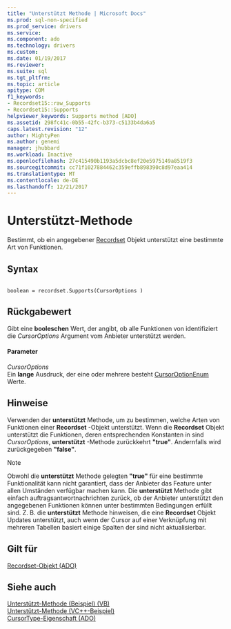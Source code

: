 ```yaml
---
title: "Unterstützt Methode | Microsoft Docs"
ms.prod: sql-non-specified
ms.prod_service: drivers
ms.service: 
ms.component: ado
ms.technology: drivers
ms.custom: 
ms.date: 01/19/2017
ms.reviewer: 
ms.suite: sql
ms.tgt_pltfrm: 
ms.topic: article
apitype: COM
f1_keywords:
- Recordset15::raw_Supports
- Recordset15::Supports
helpviewer_keywords: Supports method [ADO]
ms.assetid: 298fc41c-0b55-42fc-b373-c5133b4da6a5
caps.latest.revision: "12"
author: MightyPen
ms.author: genemi
manager: jhubbard
ms.workload: Inactive
ms.openlocfilehash: 27c415490b1193a5dcbc8ef20e5975149a8519f3
ms.sourcegitcommit: cc71f1027884462c359effb898390c8d97eaa414
ms.translationtype: MT
ms.contentlocale: de-DE
ms.lasthandoff: 12/21/2017
---
```

# <a name="supports-method"></a>Unterstützt-Methode
Bestimmt, ob ein angegebener [Recordset](../../../ado/reference/ado-api/recordset-object-ado.md) Objekt unterstützt eine bestimmte Art von Funktionen.  
  
## <a name="syntax"></a>Syntax  
  
```  
  
boolean = recordset.Supports(CursorOptions )  
```  
  
## <a name="return-value"></a>Rückgabewert  
 Gibt eine **booleschen** Wert, der angibt, ob alle Funktionen von identifiziert die *CursorOptions* Argument vom Anbieter unterstützt werden.  
  
#### <a name="parameters"></a>Parameter  
 *CursorOptions*  
 Ein **lange** Ausdruck, der eine oder mehrere besteht [CursorOptionEnum](../../../ado/reference/ado-api/cursoroptionenum.md) Werte.  
  
## <a name="remarks"></a>Hinweise  
 Verwenden der **unterstützt** Methode, um zu bestimmen, welche Arten von Funktionen einer **Recordset** -Objekt unterstützt. Wenn die **Recordset** Objekt unterstützt die Funktionen, deren entsprechenden Konstanten in sind *CursorOptions*, **unterstützt** -Methode zurückkehrt **"true"**. Andernfalls wird zurückgegeben **"false"**.  
  
> [!NOTE]
>  Obwohl die **unterstützt** Methode gelegten **"true"** für eine bestimmte Funktionalität kann nicht garantiert, dass der Anbieter das Feature unter allen Umständen verfügbar machen kann. Die **unterstützt** Methode gibt einfach auftragsantwortnachrichten zurück, ob der Anbieter unterstützt den angegebenen Funktionen können unter bestimmten Bedingungen erfüllt sind. Z. B. die **unterstützt** Methode hinweisen, die eine **Recordset** Objekt Updates unterstützt, auch wenn der Cursor auf einer Verknüpfung mit mehreren Tabellen basiert einige Spalten der sind nicht aktualisierbar.  
  
## <a name="applies-to"></a>Gilt für  
 [Recordset-Objekt (ADO)](../../../ado/reference/ado-api/recordset-object-ado.md)  
  
## <a name="see-also"></a>Siehe auch  
 [Unterstützt-Methode (Beispiel) (VB)](../../../ado/reference/ado-api/supports-method-example-vb.md)   
 [Unterstützt-Methode (VC++-Beispiel)](../../../ado/reference/ado-api/supports-method-example-vc.md)   
 [CursorType-Eigenschaft (ADO)](../../../ado/reference/ado-api/cursortype-property-ado.md)
